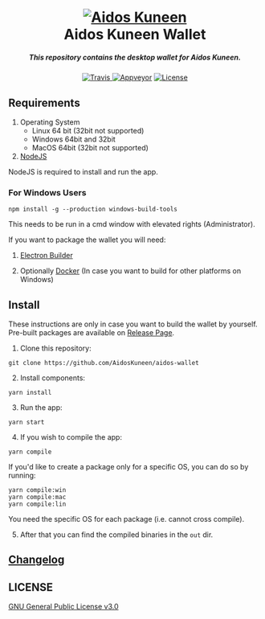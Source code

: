 <h1 align="center">
  <br>
  <a href="https://aidoskuneen.com"><img src="https://aidoskuneen.com/wp-content/uploads/2020/08/cropped-adk-logo-footer-192x192.png" alt="Aidos Kuneen"></a>
  <br>
  Aidos Kuneen Wallet
  <br>
</h1>

<h5 align="center">This repository contains the desktop wallet for Aidos Kuneen.</h6>

<p align="center">
  <a href="https://travis-ci.org/AidosKuneen/aidos-wallet">
    <img src="https://api.travis-ci.org/AidosKuneen/aidos-wallet.svg?branch=master"
         alt="Travis">
  </a>
  <a href="https://ci.appveyor.com/project/MYehia565/aidos-wallet"><img src="https://ci.appveyor.com/api/projects/status/rnxy5ns9muenbbp5?svg=true" alt="Appveyor"></a>
  <a href="https://raw.githubusercontent.com/AidosKuneen/aidos-wallet/master/LICENSE">
      <img src="https://img.shields.io/badge/license-GPLv3-blue.svg" alt="License">
  </a>
</p>

## Requirements

1. Operating System
   - Linux 64 bit (32bit not supported)
   - Windows 64bit and 32bit
   - MacOS 64bit (32bit not supported)
2. [NodeJS](https://nodejs.org/en/download/)

NodeJS is required to install and run the app.

### For Windows Users

```
npm install -g --production windows-build-tools
```

This needs to be run in a cmd window with elevated rights (Administrator).

If you want to package the wallet you will need:

1. [Electron Builder](https://github.com/electron-userland/electron-builder)

2. Optionally [Docker](https://www.docker.com/) (In case you want to build for other platforms on Windows)

## Install

These instructions are only in case you want to build the wallet by yourself. Pre-built packages are available on [Release Page](https://github.com/AidosKuneen/aidos-wallet/releases).

1. Clone this repository:

```
git clone https://github.com/AidosKuneen/aidos-wallet
```

2. Install components:

```
yarn install
```

3. Run the app:

```
yarn start
```

4. If you wish to compile the app:

```
yarn compile
```

If you'd like to create a package only for a specific OS, you can do so by running:

```
yarn compile:win
yarn compile:mac
yarn compile:lin
```

You need the specific OS for each package (i.e. cannot cross compile).

5.  After that you can find the compiled binaries in the `out` dir.

## [Changelog](https://github.com/AidosKuneen/aidos-wallet/blob/master/changelog.md)

## LICENSE

[GNU General Public License v3.0](https://github.com/AidosKuneen/aidos-wallet/blob/master/LICENSE)
